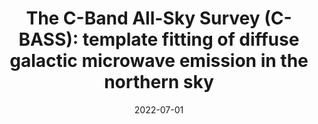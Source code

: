 ---
title: "The C-Band All-Sky Survey (C-BASS): template fitting of diffuse galactic microwave emission in the northern sky"
collection: manuscripts
category: first_author
citation: 'Harper, S.E., Dickinson, C., Barr, A., Cepeda-Arroita, R., Grumitt, R.D.P., Heilgendorff, H.M., Jew, L., Jonas, J.L., Jones, M.E., Leahy, J.P., Leech, J., Pearson, T.J., Peel, M.W., Readhead, A.C.S., & Taylor, A.C. (2022). <i>MNRAS</i>, 513(4), 5900–5919. https://doi.org/10.1093/mnras/stac1210'
date: 2022-07-01
excerpt: 'Template fitting of diffuse galactic microwave emission in the northern sky from the C-BASS survey.'
link: 'https://ui.adsabs.harvard.edu/abs/2022MNRAS.513.5900H'
---